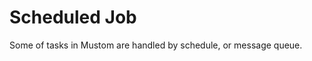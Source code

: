 # Scheduled Job

Some of tasks in Mustom are handled by schedule, or message queue.&#x20;



&#x20;
